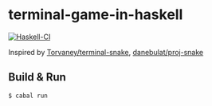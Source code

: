 # terminal-game-in-haskell
[![Haskell-CI](https://github.com/monad-lab/terminal-game-in-haskell/actions/workflows/haskell-ci.yml/badge.svg)](https://github.com/monad-lab/terminal-game-in-haskell/actions/workflows/haskell-ci.yml)

Inspired by [Torvaney/terminal-snake](https://github.com/Torvaney/terminal-snake), [danebulat/proj-snake](https://github.com/danebulat/proj-snake)

## Build & Run

```
$ cabal run
```

